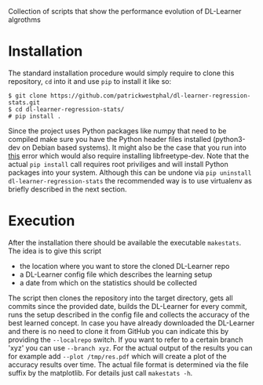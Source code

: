 Collection of scripts that show the performance evolution of DL-Learner algrothms

# Installation

The standard installation procedure would simply require to clone this repository, `cd` into it and use `pip` to install it like so:

```
$ git clone https://github.com/patrickwestphal/dl-learner-regression-stats.git
$ cd dl-learner-regression-stats/
# pip install .
```

Since the project uses Python packages like numpy that need to be compiled make sure you have the Python header files installed (python3-dev on Debian based systems). It might also be the case that you run into [this](http://stackoverflow.com/questions/27024731/matplotlib-compilation-error-typeerror-unorderable-types-str-int)   error which would also require installing libfreetype-dev.
Note that the actual `pip install` call requires root priviliges and will install Python packages into your system. Although this can be undone via `pip uninstall dl-learner-regression-stats` the recommended way is to use virtualenv as briefly described in the next section.


# Execution

After the installation there should be available the executable `makestats`. The idea is to give this script

- the location where you want to store the cloned DL-Learner repo
- a DL-Learner config file which describes the learning setup
- a date from which on the statistics should be collected

The script then clones the repository into the target directory, gets all commits since the provided date, builds the DL-Learner for every commit, runs the setup described in the config file and collects the accuracy of the best learned concept.
In case you have already downloaded the DL-Learner and there is no need to clone it from GitHub you can indicate this by providing the `--localrepo` switch. If you want to refer to a certain branch 'xyz' you can use `--branch xyz`.
For the actual output of the results you can for example add `--plot /tmp/res.pdf` which will create a plot of the accuracy results over time. The actual file format is determined via the file suffix by the matplotlib.
For details just call `makestats -h`.
